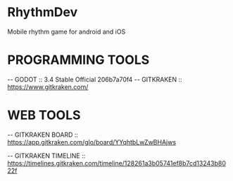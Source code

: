 # RhythmDev
Mobile rhythm game for android and iOS

# PROGRAMMING TOOLS
-- GODOT :: 3.4 Stable Official 206b7a70f4
-- GITKRAKEN :: https://www.gitkraken.com/

# WEB TOOLS
-- GITKRAKEN BOARD :: https://app.gitkraken.com/glo/board/YYqhtbLwZwBHAjws

-- GITKRAKEN TIMELINE :: https://timelines.gitkraken.com/timeline/128261a3b05741ef8b7cd13243b8022f
